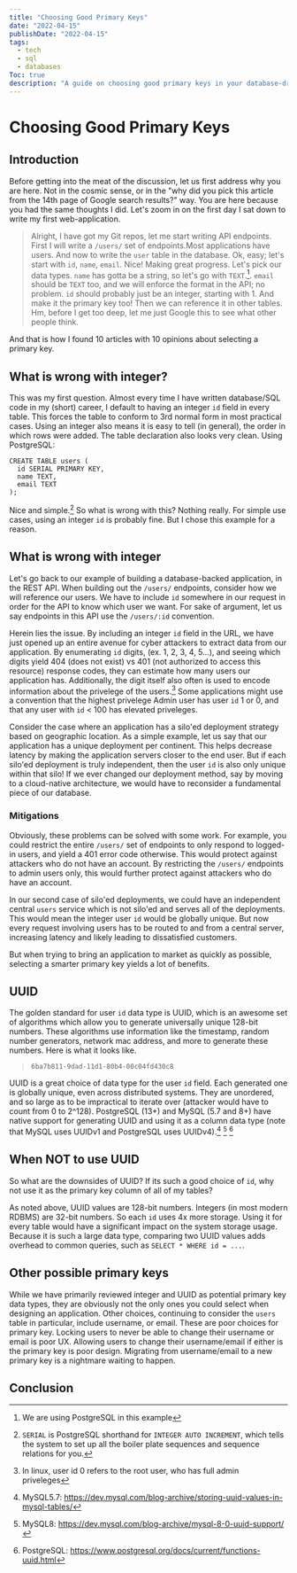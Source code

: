 ```yaml
---
title: "Choosing Good Primary Keys"
date: "2022-04-15"
publishDate: "2022-04-15"
tags:
  - tech
  - sql
  - databases
Toc: true
description: "A guide on choosing good primary keys in your database-driven application."
---
```


# Choosing Good Primary Keys

## Introduction

Before getting into the meat of the discussion, let us first address why you are here. Not in the cosmic sense, or in the "why did you pick this article from the 14th page of Google search results?" way. You are here because you had the same thoughts I did. Let's zoom in on the first day I sat down to write my first web-application.

> Alright, I have got my Git repos, let me start writing API endpoints. First I will write a `/users/` set of endpoints.Most applications have users. And now to write the `user` table in the database. Ok, easy; let's start with `id`, `name`, `email`. Nice! Making great progress. Let's pick our data types. `name` has gotta be a string, so let's go with `TEXT`.[^1]. `email` should be `TEXT` too, and we will enforce the format in the API; no problem. `id` should probably just be an integer, starting with 1. And make it the primary key too! Then we can reference it in other tables. Hm, before I get too deep, let me just Google this to see what other people think. 

And that is how I found 10 articles with 10 opinions about selecting a primary key.

## What is wrong with integer?

This was my first question. Almost every time I have written database/SQL code in my (short) career, I default to having an integer `id` field in every table. This forces the table to conform to 3rd normal form in most practical cases. Using an integer also means it is easy to tell (in general), the order in which rows were added. The table declaration also looks very clean. Using PostgreSQL:

```
CREATE TABLE users (
  id SERIAL PRIMARY KEY,
  name TEXT,
  email TEXT
);
```

Nice and simple.[^2] So what is wrong with this? Nothing really. For simple use cases, using an integer `id` is probably fine. But I chose this example for a reason. 

## What is wrong with integer

Let's go back to our example of building a database-backed application, in the REST API. When building out the `/users/` endpoints, consider how we will reference our users. We have to include `id` somewhere in our request in order for the API to know which user we want. For sake of argument, let us say endpoints in this API use the `/users/:id` convention. 

Herein lies the issue. By including an integer `id` field in the URL, we have just opened up an entire avenue for cyber attackers to extract data from our application. By enumerating `id` digits, (ex. 1, 2, 3, 4, 5...), and seeing which digits yield 404 (does not exist) vs 401 (not authorized to access this resource) response codes, they can estimate how many users our application has. Additionally, the digit itself also often is used to encode information about the privelege of the users.[^3] Some applications might use a convention that the highest privelege Admin user has user `id` 1 or 0, and that any user with `id` < 100 has elevated priveleges.

Consider the case where an application has a silo'ed deployment strategy based on geographic location. As a simple example, let us say that our application has a unique deployment per continent. This helps decrease latency by making the application servers closer to the end user. But if each silo'ed deployment is truly independent, then the user `id` is also only unique within that silo! If we ever changed our deployment method, say by moving to a cloud-native architecture, we would have to reconsider a fundamental piece of our database. 

### Mitigations

Obviously, these problems can be solved with some work. For example, you could restrict the entire `/users/` set of endpoints to only respond to logged-in users, and yield a 401 error code otherwise. This would protect against attackers who do not have an account. By restricting the `/users/` endpoints to admin users only, this would further protect against attackers who do have an account.

In our second case of silo'ed deployments, we could have an independent central `users` service which is not silo'ed and serves all of the deployments. This would mean the integer user `id` would be globally unique. But now every request involving users has to be routed to and from a central server, increasing latency and likely leading to dissatisfied customers. 

But when trying to bring an application to market as quickly as possible, selecting a smarter primary key yields a lot of benefits. 

## UUID

The golden standard for user `id` data type is UUID, which is an awesome set of algorithms which allow you to generate universally unique 128-bit numbers. These algorithms use information like the timestamp, random number generators, network mac address, and more to generate these numbers. Here is what it looks like.

> `6ba7b811-9dad-11d1-80b4-00c04fd430c8`

UUID is a great choice of data type for the user `id` field. Each generated one is globally unique, even across distributed systems. They are unordered, and so large as to be impractical to iterate over (attacker would have to count from 0 to 2^128). PostgreSQL (13+) and MySQL (5.7 and 8+) have native support for generating UUID and using it as a column data type (note that MySQL uses UUIDv1 and PostgreSQL uses UUIDv4).[^4] [^5] [^6] 

## When NOT to use UUID

So what are the downsides of UUID? If its such a good choice of `id`, why not use it as the primary key column of all of my tables?

As noted above, UUID values are 128-bit numbers. Integers (in most modern RDBMS) are 32-bit numbers. So each `id` uses 4x more storage. Using it for every table would have a significant impact on the system storage usage. Because it is such a large data type, comparing two UUID values adds overhead to common queries, such as `SELECT * WHERE id = ...`.

## Other possible primary keys

While we have primarily reviewed integer and UUID as potential primary key data types, they are obviously not the only ones you could select when designing an application. Other choices, continuing to consider the `users` table in particular, include username, or email. These are poor choices for primary key. Locking users to never be able to change their username or email is poor UX. Allowing users to change their username/email if either is the primary key is poor design. Migrating from username/email to a new primary key is a nightmare waiting to happen. 

## Conclusion

[^1]: We are using PostgreSQL in this example
[^2]: `SERIAL` is PostgreSQL shorthand for `INTEGER AUTO INCREMENT`, which tells the system to set up all the boiler plate sequences and sequence relations for you.
[^3]: In linux, user id 0 refers to the root user, who has full admin priveleges
[^4]: MySQL5.7: https://dev.mysql.com/blog-archive/storing-uuid-values-in-mysql-tables/
[^5]: MySQL8: https://dev.mysql.com/blog-archive/mysql-8-0-uuid-support/
[^6]: PostgreSQL: https://www.postgresql.org/docs/current/functions-uuid.html
